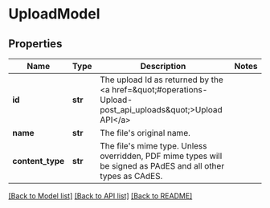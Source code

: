 # UploadModel

## Properties
Name | Type | Description | Notes
------------ | ------------- | ------------- | -------------
**id** | **str** | The upload Id as returned by the &lt;a href&#x3D;\&quot;#operations-Upload-post_api_uploads\&quot;&gt;Upload API&lt;/a&gt; | 
**name** | **str** | The file&#x27;s original name. | 
**content_type** | **str** | The file&#x27;s mime type. Unless overridden, PDF mime types will be signed as PAdES and all other types as CAdES. | 

[[Back to Model list]](../README.md#documentation-for-models) [[Back to API list]](../README.md#documentation-for-api-endpoints) [[Back to README]](../README.md)

